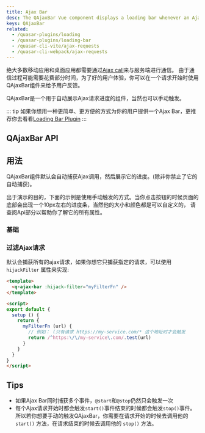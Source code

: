 ```yaml
---
title: Ajax Bar
desc: The QAjaxBar Vue component displays a loading bar whenever an Ajax call is in progress.
keys: QAjaxBar
related:
  - /quasar-plugins/loading
  - /quasar-plugins/loading-bar
  - /quasar-cli-vite/ajax-requests
  - /quasar-cli-webpack/ajax-requests
---
```


绝大多数移动应用和桌面应用都需要通过[Ajax call](https://en.wikipedia.org/wiki/Ajax_(programming))来与服务端进行通信。
由于通信过程可能需要花费部分时间，为了好的用户体验，你可以在一个请求开始时使用QAjaxBar组件来给予用户反馈。


QAjaxBar是一个用于自动展示Ajax请求进度的组件，当然也可以手动触发。

::: tip
如果你想用一种更简单、更方便的方式为你的用户提供一个Ajax Bar，更推荐你去看看[Loading Bar Plugin](/quasar-plugins/loading-bar)
:::

## QAjaxBar API

<doc-api file="QAjaxBar" />

## 用法
QAjaxBar组件默认会自动捕获Ajax调用，然后展示它的进度。(除非你禁止了它的自动捕获)。


出于演示的目的，下面的示例是使用手动触发的方式。当你点击按钮的时候页面的底部会出现一个10px左右的进度条，当然他的大小和颜色都是可以自定义的，
请查阅Api部分以帮助你了解它的所有属性。

### 基础

<doc-example title="Basic" file="QAjaxBar/Basic" />



### 过滤Ajax请求 <q-badge align="top" color="brand-primary" label="v2.4.5+" />

默认会捕获所有的ajax请求，如果你想它只捕获指定的请求，可以使用
 `hijackFilter` 属性来实现:

```html
<template>
  <q-ajax-bar :hijack-filter="myFilterFn" />
</template>

<script>
export default {
  setup () {
    return {
      myFilterFn (url) {
        // 例如： (只有请求 https://my-service.com/* 这个地址时才会触发
        return /^https:\/\/my-service\.com/.test(url)
      }
    }
  }
}
</script>
```

## Tips

* 如果Ajax Bar同时捕获多个事件，`@start`和`@stop`仍然只会触发一次
* 每个Ajax请求开始时都会触发`start()`事件结束的时候都会触发`stop()`事件。所以若你想要手动的触发QAjaxBar，你需要在请求开始的时候去调用他的 `start()` 方法，在请求结束的时候去调用他的 `stop()` 方法。
